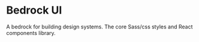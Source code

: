 # Bedrock UI

A bedrock for building design systems. The core Sass/css styles and React components library.
